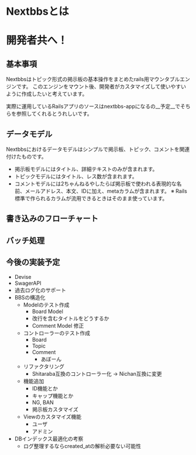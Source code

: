 
# Nextbbsとは

<!--
# 一般利用者の方へ
## 書き込みの仕方
## ユーザ登録の方法
## ツール等の利用方法

# 掲示板管理者の方へ
## ユーザ登録の方法
## 掲示板の開設方法
## 掲示板の管理方法

# 掲示板設置者(サーバー管理者)の方へ
## サーバー管理者の登録方法
## ユーザ管理の方法(掲示板管理者の管理も含む)
## バッチ処理について
-->

# 開発者共へ！
## 基本事項
Nextbbsはトピック形式の掲示板の基本操作をまとめたrails用マウンタブルエンジンです。
このエンジンをマウント後、開発者がカスタマイズして使いやすいように作成したいと考えています。

実際に運用しているRailsアプリのソースはnextbbs-appになるの__予定__でそちらを参照してくれるとうれしいです。

## データモデル
Nextbbsにおけるデータモデルはシンプルで掲示板、トピック、コメントを関連付けたものです。

- 掲示板モデルにはタイトル、詳細テキストのみが含まれます。
- トピックモデルにはタイトル、レス数が含まれます。
- コメントモデルには2ちゃんねるやしたらば掲示板で使われる表現的な名前、メールアドレス、本文、IDに加え、metaカラムが含まれます。
※ Rails標準で作られるカラムが流用できるときはそのまま使っています。


## 書き込みのフローチャート


## バッチ処理


## 今後の実装予定
- Devise
- SwagerAPI
- 過去ログ化のサポート
- BBSの構造化
  - Modelのテスト作成
    - Board Model
    - 改行を含むタイトルをどうするか
    - Comment Model 修正
  - コントローラーのテスト作成
    - Board
    - Topic
    - Comment
      - あぼーん
  - リファクタリング
    - Shitaraba互換のコントローラー化 -> Nichan互換に変更
  - 機能追加
    - ID機能とか
    - キャップ機能とか
    - NG, BAN
    - 掲示板カスタマイズ
  - Viewのカスタマイズ機能
    - ユーザ
    - アドミン
- DBインデックス最適化の考察
  - ログ整理するならcreated_atの解析必要ない可能性
